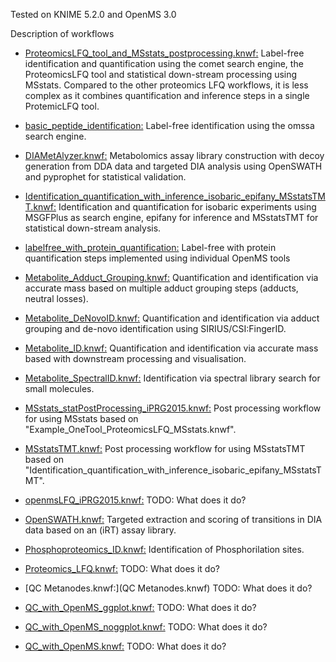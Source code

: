 Tested on KNIME 5.2.0 and OpenMS 3.0

Description of workflows

- [ProteomicsLFQ_tool_and_MSstats_postprocessing.knwf:](ProteomicsLFQ_tool_and_MSstats_postprocessing.knwf)
Label-free identification and quantification using the comet search engine, the ProteomicsLFQ tool and statistical down-stream processing using MSstats.
Compared to the other proteomics LFQ workflows, it is less complex as it combines quantification and inference steps in a single ProtemicLFQ tool.

- [basic_peptide_identification:](basic_peptide_identification.knwf)
Label-free identification using the omssa search engine.

- [DIAMetAlyzer.knwf:](DIAMetAlyzer.knwf)
Metabolomics assay library construction with decoy generation from DDA data and targeted DIA analysis using OpenSWATH and pyprophet for statistical validation.

- [Identification_quantification_with_inference_isobaric_epifany_MSstatsTMT.knwf:](Identification_quantification_with_inference_isobaric_epifany_MSstatsTMT.knwf)
Identification and quantification for isobaric experiments using MSGFPlus as search engine, epifany for inference and MSstatsTMT for statistical down-stream analysis.

- [labelfree_with_protein_quantification:](labelfree_with_protein_quantification.knwf)
Label-free with protein quantification steps implemented using individual OpenMS tools

- [Metabolite_Adduct_Grouping.knwf:](Metabolite_Adduct_Grouping.knwf)
Quantification and identification via accurate mass based on multiple adduct grouping steps (adducts, neutral losses).

- [Metabolite_DeNovoID.knwf:](Metabolite_DeNovoID.knwf)
Quantification and identification via adduct grouping and de-novo identification using SIRIUS/CSI:FingerID.

- [Metabolite_ID.knwf:](Metabolite_ID.knwf)
Quantification and identification via accurate mass based with downstream processing and visualisation.

- [Metabolite_SpectralID.knwf:](Metabolite_SpectralID.knwf)
Identification via spectral library search for small molecules. 

- [MSstats_statPostProcessing_iPRG2015.knwf:](MSstats_statPostProcessing_iPRG2015.knwf)
Post processing workflow for using MSstats based on "Example_OneTool_ProteomicsLFQ_MSstats.knwf".

- [MSstatsTMT.knwf:](MSstatsTMT.knwf)
Post processing workflow for using MSstatsTMT based on "Identification_quantification_with_inference_isobaric_epifany_MSstatsTMT".

- [openmsLFQ_iPRG2015.knwf:](openmsLFQ_iPRG2015.knwf)
TODO: What does it do?

- [OpenSWATH.knwf:](OpenSWATH.knwf)
Targeted extraction and scoring of transitions in DIA data based on an (iRT) assay library.

- [Phosphoproteomics_ID.knwf:](Phosphoproteomics_ID.knwf)
Identification of Phosphorilation sites.

- [Proteomics_LFQ.knwf:](Proteomics_LFQ.knwf)
TODO: What does it do?

- [QC Metanodes.knwf:](QC Metanodes.knwf)
TODO: What does it do?

- [QC_with_OpenMS_ggplot.knwf:](QC_with_OpenMS_ggplot.knwf)
TODO: What does it do?

- [QC_with_OpenMS_noggplot.knwf:](QC_with_OpenMS_noggplot.knwf)
TODO: What does it do?

- [QC_with_OpenMS.knwf:](QC_with_OpenMS.knwf)
TODO: What does it do?
